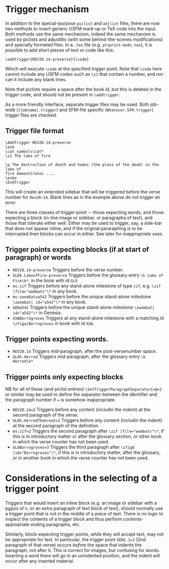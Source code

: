 # Trigger mechanism

In addition to the special-purpose `piclist` and `adjlist` files, there are now
two methods to insert generic USFM mark-up or TeX code into the input.  Both
methods use the same mechanism, indeed the same mechanism is used by piclists
and adjustlits (with some behind-the-scenes modifications) and specially
formated files. In a `.tex` file (e.g. `ptxprint-mods.tex`), it is possible to add
short pieces of text or code like this:

```\addtrigger{REV20.14-preverse}{\code}```

Which will execute `\code` at the specified trigger point. Note that `\code` here cannot 
include any USFM codes such as `\s1` that contain a number, and nor can it
include any blank lines.

Note that piclists require a space after the book id, but this is deleted in the 
trigger code, and should not be present in `\addtrigger`.

As a more friendly interface, separate trigger files  may be used.  Both job-wide 
(```[jobname].trigger```) and SFM-file specific (```Whatever.SFM.trigger```) 
trigger files are checked.

##  Trigger file format 
``` 
\AddTrigger REV20.14-preverse
\esb
\cat symbols\cat*
\s1 The lake of fire

\p The destruction of death and hades (the place of the dead) in the lake of
fire demonstrates ....
\esbe
\EndTrigger
```

This will create an extended sidebar that will be triggered before the verse
number for `Rev20:14`. Blank lines as in the example above do not trigger an error.

There are three classes of trigger point -- those expecting words, and those expecting 
a block (in-line image or sidebar, or paragraphs of text), and those that
tolerate either well. Either may be used to trigger, say, a side-bar that does
not appear inline, and if the original pararaphing is to be interrupted then
blocks can occur in either.  See later for *inappropriate* uses.


## Trigger points expecting blocks (if at start of paragraph) or words
* ```REV20.14-preverse``` Triggers before the verse number. 
* ```GLOk.LakeofFire-preverse``` Triggers before the glossary entry ```\k Lake of Fire\k*```, in the book with id `GLO`
* ```ms:zif```	Triggers before any stand-alone milestone  of type ```zif```, e.g.  ```\zif |file="wombats"\*``` in any book.
* ```ms:zwombat=a542``` Triggers before the unique stand-alone milestone ```\zwombat| id="a542"\*``` in any book.
* ```GENa542``` Triggers before the unique stand-alone milestone ```\zwombat| id="a542"\*``` in Genesis.
* ```XXABorrogroves``` Triggers at any stand-alone milestone with a matching  id ```\zfiga|Borrogroves``` in book with id `XXA`.

## Trigger points expecting words.

* ```REV20.14``` Triggers mid-paragraph, after the post-versenumber space.
* ```GLOk.Herrod``` Triggers mid-paragraph, after the glossary entry ```\k Herrod\k*```

## Trigger points only expecting blocks 
NB for all of these (and piclist entries) ```\SetTriggerParagraphSeparator{=@=}``` or similar may be used to define the
separator between the identifier and the paragraph number if ```=``` is somehow inappropriate.

* ```REV20.14=2``` Triggers before any content (includin the indent) at the second paragraph of the verse.
* ```GLOk.HerrodTheGreat=2``` Triggers before any content (includin the indent) at the second paragraph of the definition.
* ```ms:zif=2``` Triggers the second paragraph after ```\zif |file="wombats"\*```, if this is in introductory matter or 
after the glossary section, or other book in which the verse counter has not been used.
* ```GLOBorrogroves=3``` Triggers the third paragraph after ```\zfigb |id="Borrogroves"\*```, if this is in introductory matter, after 
the glossary, or in another book in which the verse counter has not been used.


# Considerations in the selecting of a trigger point

Triggers that would insert an inline block (e.g. an image or sidebar with a
pgpos of `h`, or an extra paragraph of text block of text), should 
normally use a trigger point that is not in the middle of a piece of text. 
There is no logic to inspect the contents of a trigger block and thus 
perform contents-appropriate ending paragraphs, etc. 

Similarly, block-expecting trigger points, while they will accept text, may not
be *appropriate* for text. In particular, the trigger point `GEN1.1=2` (2nd
paragraph of that verse) occurs *before* the space that indents the paragraph,
not after it.  This is correct for images, but confusing for words. Inserting a
word there will go in an unindented position, and the indent will occur after
any inserted material. 





